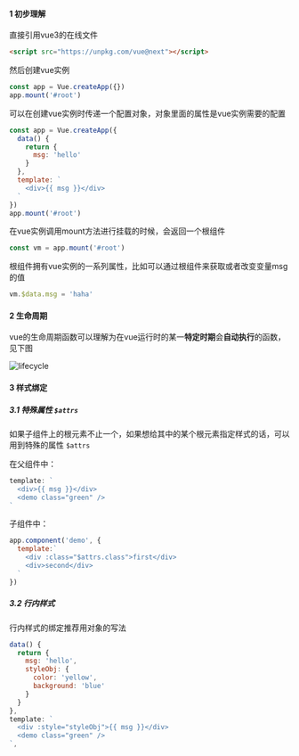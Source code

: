 #### 1 初步理解

直接引用vue3的在线文件

```html
<script src="https://unpkg.com/vue@next"></script>
```

然后创建vue实例

```js
const app = Vue.createApp({})
app.mount('#root')
```

可以在创建vue实例时传递一个配置对象，对象里面的属性是vue实例需要的配置

```js
const app = Vue.createApp({
  data() {
    return {
      msg: 'hello'
    }
  },
  template: `
    <div>{{ msg }}</div>
  `
})
app.mount('#root')
```

在vue实例调用mount方法进行挂载的时候，会返回一个根组件

```js
const vm = app.mount('#root')
```

根组件拥有vue实例的一系列属性，比如可以通过根组件来获取或者改变变量msg的值

```js
vm.$data.msg = 'haha'
```

#### 2 生命周期

vue的生命周期函数可以理解为在vue运行时的某一**特定时期**会**自动执行**的函数，见下图

![lifecycle](https://cdn.jsdelivr.net/gh/ixcw/note/images/vue3/lifecycle.png)

#### 3 样式绑定

##### 3.1 特殊属性 `$attrs`

如果子组件上的根元素不止一个，如果想给其中的某个根元素指定样式的话，可以用到特殊的属性 `$attrs`

在父组件中：

```js
template: `
  <div>{{ msg }}</div>
  <demo class="green" />
`
```

子组件中：

```js
app.component('demo', {
  template:`
    <div :class="$attrs.class">first</div>
    <div>second</div>
  `
})
```

##### 3.2 行内样式

行内样式的绑定推荐用对象的写法

```js
data() {
  return {
    msg: 'hello',
    styleObj: {
      color: 'yellow',
      background: 'blue'
    }
  }
},
template: `
  <div :style="styleObj">{{ msg }}</div>
  <demo class="green" />
`,
```

